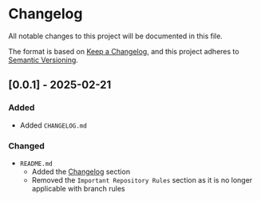 # Changelog

All notable changes to this project will be documented in this file.

The format is based on [Keep a Changelog](https://keepachangelog.com/en/1.1.0/),
and this project adheres to [Semantic Versioning](https://semver.org/spec/v2.0.0.html).

## [0.0.1] - 2025-02-21

### Added

- Added `CHANGELOG.md`

### Changed

- `README.md`
  - Added the [Changelog](README.md/#changelog) section
  - Removed the `Important Repository Rules` section as it is no longer applicable with branch rules

<!-- [0.0.1]: <RELEASE_URL> -->